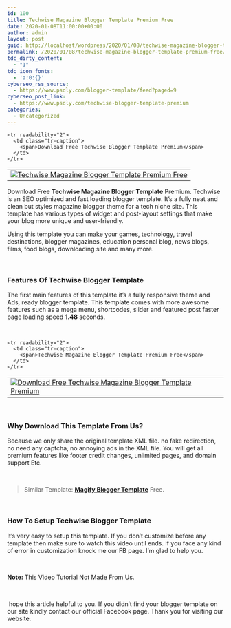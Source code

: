 ```yaml
---
id: 100
title: Techwise Magazine Blogger Template Premium Free
date: 2020-01-08T11:00:00+00:00
author: admin
layout: post
guid: http://localhost/wordpress/2020/01/08/techwise-magazine-blogger-template-premium-free/
permalink: /2020/01/08/techwise-magazine-blogger-template-premium-free/
tdc_dirty_content:
  - "1"
tdc_icon_fonts:
  - 'a:0:{}'
cyberseo_rss_source:
  - https://www.psdly.com/blogger-template/feed?paged=9
cyberseo_post_link:
  - https://www.psdly.com/techwise-blogger-template-premium
categories:
  - Uncategorized
---
```

<div dir="ltr" readability="42.355700325733">
  <table class="tr-caption-container" cellspacing="0" cellpadding="0" align="center">
    <tr>
      <td>
        <a href="https://i2.wp.com/www.psdly.com/wp-content/uploads/2020/01/Techwise-Magazine-Blogger-Template-Premium-Free.jpg?ssl=1" data-elementor-open-lightbox="no"><img title="Techwise Magazine Blogger Template Premium Free" src="https://i2.wp.com/www.psdly.com/wp-content/uploads/2020/01/Techwise-Magazine-Blogger-Template-Premium-Free.jpg?ssl=1" alt="Techwise Magazine Blogger Template Premium Free" border="0" data-original-height="533" data-original-width="800" data-recalc-dims="1" /></a>
      </td>
    </tr>
    
    <tr readability="2">
      <td class="tr-caption">
        <span>Download Free Techwise Blogger Template Premium</span>
      </td>
    </tr>
  </table>
  
  <p>
    <span>Download Free&nbsp;<b>Techwise Magazine Blogger Template</b> Premium. Techwise is an SEO optimized and fast loading blogger template. It’s a fully neat and clean but styles magazine blogger theme for a tech niche site. This template has various types of widget and post-layout settings that make your blog more unique and user-friendly.</span>
  </p>
  
  <p>
    <span>Using this template you can make your games, technology, travel destinations, blogger magazines, education personal blog, news blogs, films, food blogs, downloading site and many more.&nbsp;</span>
  </p>
  
  <p>
    <span>&nbsp;</span>
  </p>
  
  <h3>
    <span>Features Of&nbsp;Techwise Blogger Template</span>
  </h3>
  
  <p>
    <span>The first main features of this template it’s a fully responsive theme and Ads, ready blogger template. This template comes with more awesome features such as a mega menu, shortcodes, slider and featured post faster page loading speed&nbsp;<b>1.48</b> seconds.</span>
  </p>
  
  <p>
    <span>&nbsp;</span>
  </p>
  
  <table class="tr-caption-container" cellspacing="0" cellpadding="0" align="center">
    <tr>
      <td>
        <a href="https://i1.wp.com/www.psdly.com/wp-content/uploads/2020/01/Download-Free-Techwise-Magazine-Blogger-Template-Premium.jpg?ssl=1" data-elementor-open-lightbox="no"><img title="Techwise Magazine Blogger Template" src="https://i1.wp.com/www.psdly.com/wp-content/uploads/2020/01/Download-Free-Techwise-Magazine-Blogger-Template-Premium.jpg?ssl=1" alt="Download Free Techwise Magazine Blogger Template Premium" border="0" data-original-height="533" data-original-width="800" data-recalc-dims="1" /></a>
      </td>
    </tr>
    
    <tr readability="2">
      <td class="tr-caption">
        <span>Techwise Magazine Blogger Template Premium Free</span>
      </td>
    </tr>
  </table>
  
  <p>
    <span>&nbsp;</span>
  </p>
  
  <h3>
    <span>Why Download This Template From Us?</span>
  </h3>
  
  <p>
    <span>Because we only share the original template XML file. no fake redirection, no need any captcha, no annoying ads in the XML file. You will get all premium features like footer credit changes, unlimited pages, and domain support Etc.</span>
  </p>
  
  <p>
    <span>&nbsp;</span>
  </p>
  
  <blockquote class="tr_bq" readability="2.5531914893617">
    <p>
      <span>Similar Template: <b><a href="https://www.psdly.com/2019/11/magify-blogger-template-premium-version.html" target="_blank" rel="noopener noreferrer">Magify Blogger Template</a></b> Free.</span>
    </p>
  </blockquote>
  
  <p>
    <span>&nbsp;</span>
  </p>
  
  <h3>
    <span>How To Setup Techwise Blogger Template</span>
  </h3>
  
  <p>
    <span>It’s very easy to setup this template. If you don’t customize before any template then make sure to watch this video until ends. If you face any kind of error in customization knock me our FB page. I’m glad to help you.</span>
  </p>
  
  <p>
    <span>&nbsp;</span>
  </p>
  
  <p>
    <span><b>Note: </b>This Video Tutorial Not Made From Us.</span>
  </p>
  
  <p>
    <span>&nbsp;</span>
  </p>
</div>

<span>&nbsp;hope this article helpful to you. If you didn’t find your blogger template on our site kindly contact our official Facebook page. Thank you for visiting our website.</span>